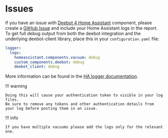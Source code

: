 # Issues

If you have an issue with [Deebot 4 Home Assistant](https://github.com/DeebotUniverse/Deebot-4-Home-Assistant) component, please create a [GitHub Issue](https://github.com/DeebotUniverse/Deebot-4-Home-Assistant/issues/new/choose) and include your Home Assistant logs in the report.
To get full debug output from both the deebot integration and the underlying deebot-client library, place this in your `configuration.yaml` file:

```yaml
logger:
  logs:
    homeassistant.components.vacuum: debug
    custom_components.deebot: debug
    deebot_client: debug
```

More information can be found in the [HA logger documentation](https://www.home-assistant.io/integrations/logger/).

!!! warning

    Doing this will cause your authentication token to visible in your log files.
    Be sure to remove any tokens and other authentication details from your log before posting them in an issue.

!!! info

    If you have multiple vacuums please add the logs only for the relevant one.
